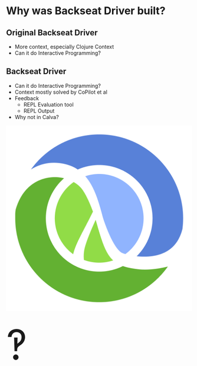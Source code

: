 <div class="slide">

# Why was Backseat Driver built?

<div class="responsive-container">
<div class="row gutters-10">
<div class="col-9">

## Original Backseat Driver

- More context, especially Clojure Context
- Can it do Interactive Programming?

## Backseat Driver

- Can it do Interactive Programming?
- Context mostly solved by CoPilot et al
- Feedback
  - REPL Evaluation tool
  - REPL Output
- Why not in Calva?

</div>

<div class="col-3 center">

<img src="images/clj.png" alt="Clojure logo" style="margin-bottom: 32px;" />
<span style="font-size: 7rem; line-height: 1;">‽</span>

</div>
</div>
</div>
